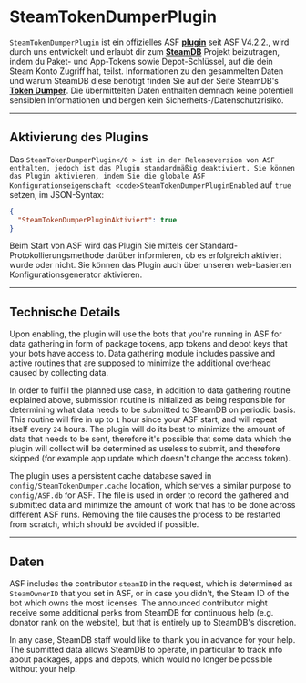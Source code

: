 # SteamTokenDumperPlugin

`SteamTokenDumperPlugin` ist ein offizielles ASF **[plugin](https://github.com/JustArchiNET/ArchiSteamFarm/wiki/Plugins)** seit ASF V4.2.2., wird durch uns entwickelt und erlaubt dir zum **[SteamDB](https://steamdb.info)** Projekt beizutragen, indem du Paket- und App-Tokens sowie Depot-Schlüssel, auf die dein Steam Konto Zugriff hat, teilst. Informationen zu den gesammelten Daten und warum SteamDB diese benötigt finden Sie auf der Seite SteamDB's **[Token Dumper](https://steamdb.info/tokendumper)**. Die übermittelten Daten enthalten demnach keine potentiell sensiblen Informationen und bergen kein Sicherheits-/Datenschutzrisiko.

---

## Aktivierung des Plugins

Das `SteamTokenDumperPlugin</0 > ist in der Releaseversion von ASF enthalten, jedoch ist das Plugin standardmäßig deaktiviert. Sie können das Plugin aktivieren, indem Sie die globale ASF Konfigurationseigenschaft <code>SteamTokenDumperPluginEnabled` auf `true` setzen, im JSON-Syntax:

```json
{
  "SteamTokenDumperPluginAktiviert": true
}
```

Beim Start von ASF wird das Plugin Sie mittels der Standard-Protokollierungsmethode darüber informieren, ob es erfolgreich aktiviert wurde oder nicht. Sie können das Plugin auch über unseren web-basierten Konfigurationsgenerator aktivieren.

---

## Technische Details

Upon enabling, the plugin will use the bots that you're running in ASF for data gathering in form of package tokens, app tokens and depot keys that your bots have access to. Data gathering module includes passive and active routines that are supposed to minimize the additional overhead caused by collecting data.

In order to fulfill the planned use case, in addition to data gathering routine explained above, submission routine is initialized as being responsible for determining what data needs to be submitted to SteamDB on periodic basis. This routine will fire in up to `1` hour since your ASF start, and will repeat itself every `24` hours. The plugin will do its best to minimize the amount of data that needs to be sent, therefore it's possible that some data which the plugin will collect will be determined as useless to submit, and therefore skipped (for example app update which doesn't change the access token).

The plugin uses a persistent cache database saved in `config/SteamTokenDumper.cache` location, which serves a similar purpose to `config/ASF.db` for ASF. The file is used in order to record the gathered and submitted data and minimize the amount of work that has to be done across different ASF runs. Removing the file causes the process to be restarted from scratch, which should be avoided if possible.

---

## Daten

ASF includes the contributor `steamID` in the request, which is determined as `SteamOwnerID` that you set in ASF, or in case you didn't, the Steam ID of the bot which owns the most licenses. The announced contributor might receive some additional perks from SteamDB for continuous help (e.g. donator rank on the website), but that is entirely up to SteamDB's discretion.

In any case, SteamDB staff would like to thank you in advance for your help. The submitted data allows SteamDB to operate, in particular to track info about packages, apps and depots, which would no longer be possible without your help.